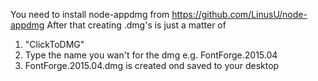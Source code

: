 You need to install node-appdmg from https://github.com/LinusU/node-appdmg
After that creating .dmg's is just a matter of
1. "ClickToDMG"
2. Type the name you wan't for the dmg e.g. FontForge.2015.04
3. FontForge.2015.04.dmg is created ond saved to your desktop
